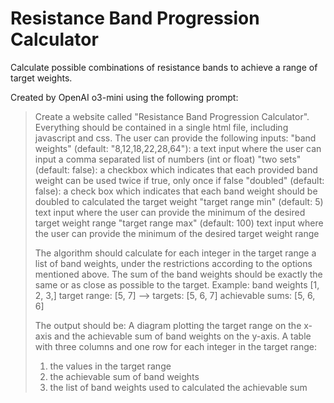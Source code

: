 # Resistance Band Progression Calculator

Calculate possible combinations of resistance bands to achieve a range of target weights.



Created by OpenAI o3-mini using the following prompt:

>Create a website called "Resistance Band Progression Calculator". Everything should be contained in a single html file, including javascript and css.
>The user can provide the following inputs:
>"band weights" (default: "8,12,18,22,28,64"): a text input where the user can input a comma separated list of numbers (int or float)
>"two sets" (default: false): a checkbox which indicates that each provided band weight can be used twice if true, only once if false
>"doubled" (default: false): a check box which indicates that each band weight should be doubled to calculated the target weight
>"target range min" (default: 5) text input where the user can provide the minimum of the desired target weight range
>"target range max" (default: 100)  text input where the user can provide the minimum of the desired target weight range
>
>The algorithm should calculate for each integer in the target range a list of band weights, under the restrictions according to the options mentioned above. The sum of the band weights should be exactly the same or as close as possible to the target.
>Example: band weights [1, 2, 3,] target range: [5, 7] --> targets: [5, 6, 7] achievable sums: [5, 6, 6]
>
>The output should be:
>A diagram plotting the target range on the x-axis and the achievable sum of band weights on the y-axis.
>A table with three columns and one row for each integer in the target range:
>1. the values in the target range
>2. the achievable sum of band weights
>3. the list of band weights used to calculated the achievable sum
